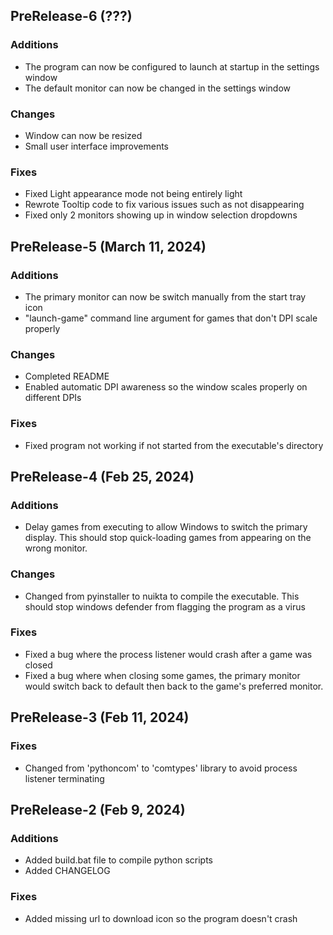 ## PreRelease-6 (???)

### Additions
 - The program can now be configured to launch at startup in the settings window
 - The default monitor can now be changed in the settings window

### Changes
 - Window can now be resized
 - Small user interface improvements

### Fixes
 - Fixed Light appearance mode not being entirely light
 - Rewrote Tooltip code to fix various issues such as not disappearing
 - Fixed only 2 monitors showing up in window selection dropdowns

## PreRelease-5 (March 11, 2024)

### Additions
 - The primary monitor can now be switch manually from the start tray icon
 - "launch-game" command line argument for games that don't DPI scale properly

### Changes
 - Completed README
 - Enabled automatic DPI awareness so the window scales properly on different DPIs

### Fixes
 - Fixed program not working if not started from the executable's directory

## PreRelease-4 (Feb 25, 2024)

### Additions
 - Delay games from executing to allow Windows to switch the primary display. This should stop quick-loading games from appearing on the wrong monitor.

### Changes
 - Changed from pyinstaller to nuikta to compile the executable. This should stop windows defender from flagging the program as a virus

### Fixes
 - Fixed a bug where the process listener would crash after a game was closed
 - Fixed a bug where when closing some games, the primary monitor would switch back to default then back to the game's preferred monitor.

## PreRelease-3 (Feb 11, 2024)

### Fixes
 - Changed from 'pythoncom' to 'comtypes' library to avoid process listener terminating

## PreRelease-2 (Feb 9, 2024)

### Additions
- Added build.bat file to compile python scripts
- Added CHANGELOG

### Fixes
- Added missing url to download icon so the program doesn't crash